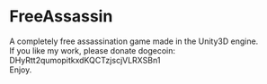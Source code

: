 FreeAssassin
============

A completely free assassination game made in the Unity3D engine.<br />
If you like my work, please donate dogecoin: DHyRtt2qumopitkxdKQCTzjscjVLRXSBn1<br />
Enjoy.<br />
